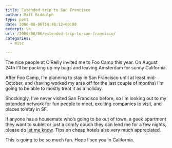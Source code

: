 ```yaml
---
title: Extended trip to San Francisco
author: Matt Biddulph
type: post
date: 2006-08-06T14:48:12+00:00
excerpt: \n
url: /2006/08/06/extended-trip-to-san-francisco/
categories:
  - misc

---
```

The nice people at O&#8217;Reilly invited me to Foo Camp this year. On August 24th I&#8217;ll be packing up my bags and leaving Amsterdam for sunny California.

<!--more-->

  
After Foo Camp, I&#8217;m planning to stay in San Francisco until at least mid-October, and (having worked my arse off for the last couple of months) I&#8217;m going to be able to mostly treat it as a holiday.

Shockingly, I&#8217;ve never visited San Francisco before, so I&#8217;m looking out to my extended network for fun people to meet, exciting companies to visit, and places to stay in SF.

If anyone has a housemate who&#8217;s going to be out of town, a geek apartment they want to sublet or just a comfy couch they can lend me for a few nights, please do [let me know][1]. Tips on cheap hotels also very much appreciated.

This is going to be so much fun. Hope I see you in California.

 [1]: mailto:mb@hackdiary.com